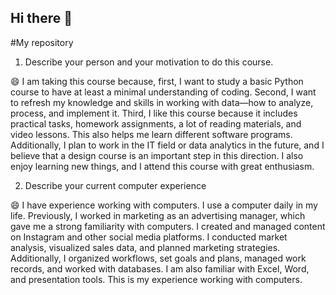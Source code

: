 ## Hi there 👋
#My repository
1. Describe your person and your motivation to do this course.

  😄 I am taking this course because, first, I want to study a basic Python course to have at least a minimal understanding of coding. Second, I want to refresh my knowledge and skills in working with data—how to analyze, process, and implement it.
Third, I like this course because it includes practical tasks, homework assignments, a lot of reading materials, and video lessons. This also helps me learn different software programs.
Additionally, I plan to work in the IT field or data analytics in the future, and I believe that a design course is an important step in this direction. I also enjoy learning new things, and I attend this course with great enthusiasm. 

2. Describe your current computer experience

  😄 I have experience working with computers. I use a computer daily in my life. Previously, I worked in marketing as an advertising manager, which gave me a strong familiarity with computers. I created and managed content on Instagram and other social media platforms. I conducted market analysis, visualized sales data, and planned marketing strategies. Additionally, I organized workflows, set goals and plans, managed work records, and worked with databases. I am also familiar with Excel, Word, and presentation tools. This is my experience working with computers.



<!--
**HannaHlushko2809/HannaHlushko2809** is a ✨ _special_ ✨ repository because its `README.md` (this file) appears on your GitHub profile.

Here are some ideas to get you started:

- 🔭 I’m currently working on ...
- 🌱 I’m currently learning ...
- 👯 I’m looking to collaborate on ...
- 🤔 I’m looking for help with ...
- 💬 Ask me about ...
- 📫 How to reach me: ...
- 😄 Pronouns: ...
- ⚡ Fun fact: ...
-->
